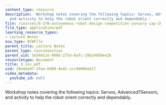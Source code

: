 ```yaml
---
content_type: resource
description: 'Workshop notes covering the following topics: Servos, Advanced?Sensors,
  and activity to help the robot orient correctly and dependably.'
file: /courses/6-270-autonomous-robot-design-competition-january-iap-2005/28e4da973faa6d894e41ccc9d60be617_5_sss.pdf
file_type: application/pdf
learning_resource_types:
- Lecture Notes
ocw_type: OCWFile
parent_title: Lecture Notes
parent_type: CourseSection
parent_uid: 3e54411e-900d-275d-6afc-29b24959ee2b
resourcetype: Document
title: 5_sss.pdf
uid: 28e4da97-3faa-6d89-4e41-ccc9d60be617
video_metadata:
  youtube_id: null
---
```

Workshop notes covering the following topics: Servos, Advanced?Sensors, and activity to help the robot orient correctly and dependably.

